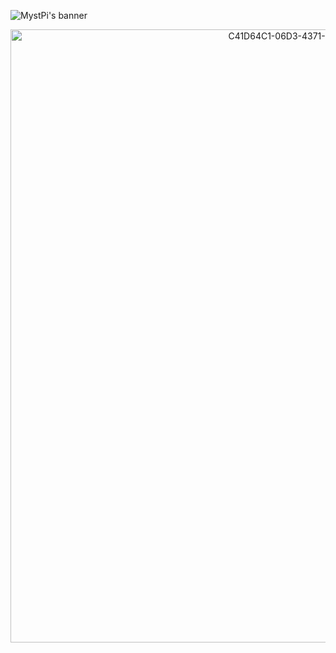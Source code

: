 ![MystPi's banner](https://user-images.githubusercontent.com/86574651/125128945-bf28bb80-e0cc-11eb-8c47-dde2085dbf27.png)

<p align="center"><img width="981" alt="C41D64C1-06D3-4371-BC1E-37546E39A09A" src="https://user-images.githubusercontent.com/86574651/126006960-33b7f4c7-22f6-4b3f-9685-332cad3a0928.png"></p>
